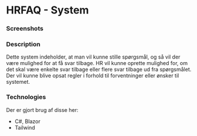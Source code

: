 # HRFAQ - System

### Screenshots

### Description
Dette system indeholder, at man vil kunne stille spørgsmål, og så vil der være mulighed for at få svar tilbage. HR vil kunne oprette mulighed for, om det skal være enkelte svar tilbage eller flere svar tilbage ud fra spørgsmålet. Der vil kunne blive opsat regler i forhold til forventninger eller ønsker til systemet.
 
### Technologies
Der er gjort brug af disse her:
- C#, Blazor
- Tailwind

